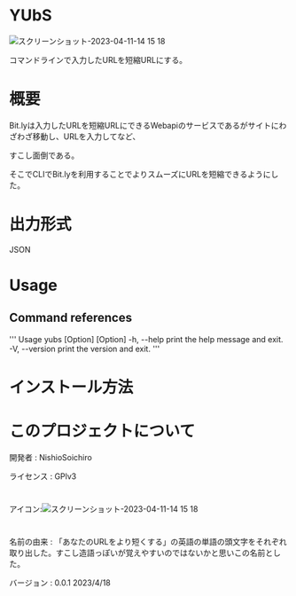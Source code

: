 # YUbS
![スクリーンショット-2023-04-11-14 15 18](https://user-images.githubusercontent.com/130431199/232657676-88e59155-dd2c-4991-955b-0dbdc9cffa1d.svg)

コマンドラインで入力したURLを短縮URLにする。

# 概要

Bit.lyは入力したURLを短縮URLにできるWebapiのサービスであるがサイトにわざわざ移動し、URLを入力してなど、

すこし面倒である。

そこでCLIでBit.lyを利用することでよりスムーズにURLを短縮できるようにした。

# 出力形式　　

JSON

# Usage
## Command references
'''
 Usage yubs [Option]
 [Option]
  -h, --help            print the help message and exit.
  -V, --version         print the version and exit.
'''
# インストール方法
   
# このプロジェクトについて
開発者 : NishioSoichiro

ライセンス : GPlv3
#
アイコン:![スクリーンショット-2023-04-11-14 15 18](https://user-images.githubusercontent.com/130431199/232657676-88e59155-dd2c-4991-955b-0dbdc9cffa1d.svg)
# 
名前の由来 : 「あなたのURLをより短くする」の英語の単語の頭文字をそれぞれ取り出した。すこし造語っぽいが覚えやすいのではないかと思いこの名前とした。

バージョン : 0.0.1 2023/4/18
  
  


